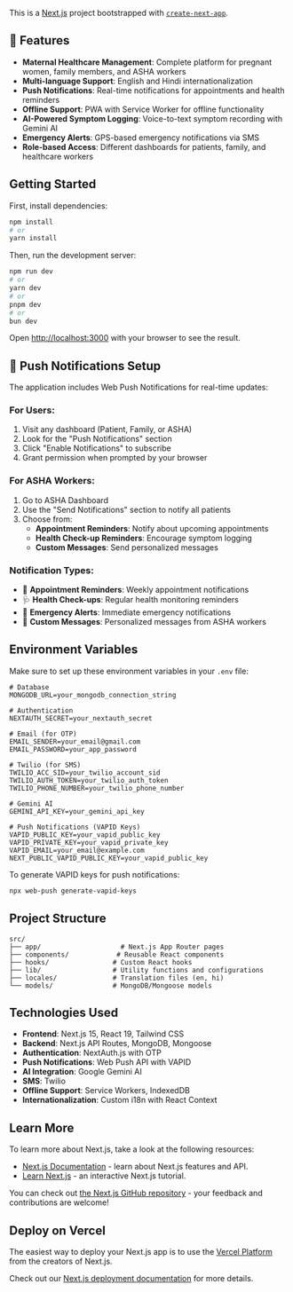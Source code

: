 This is a [Next.js](https://nextjs.org) project bootstrapped with [`create-next-app`](https://github.com/vercel/next.js/tree/canary/packages/create-next-app).

## 🚀 Features

- **Maternal Healthcare Management**: Complete platform for pregnant women, family members, and ASHA workers
- **Multi-language Support**: English and Hindi internationalization
- **Push Notifications**: Real-time notifications for appointments and health reminders
- **Offline Support**: PWA with Service Worker for offline functionality
- **AI-Powered Symptom Logging**: Voice-to-text symptom recording with Gemini AI
- **Emergency Alerts**: GPS-based emergency notifications via SMS
- **Role-based Access**: Different dashboards for patients, family, and healthcare workers

## Getting Started

First, install dependencies:

```bash
npm install
# or
yarn install
```

Then, run the development server:

```bash
npm run dev
# or
yarn dev
# or
pnpm dev
# or
bun dev
```

Open [http://localhost:3000](http://localhost:3000) with your browser to see the result.

## 📱 Push Notifications Setup

The application includes Web Push Notifications for real-time updates:

### For Users:
1. Visit any dashboard (Patient, Family, or ASHA)
2. Look for the "Push Notifications" section
3. Click "Enable Notifications" to subscribe
4. Grant permission when prompted by your browser

### For ASHA Workers:
1. Go to ASHA Dashboard
2. Use the "Send Notifications" section to notify all patients
3. Choose from:
   - **Appointment Reminders**: Notify about upcoming appointments
   - **Health Check-up Reminders**: Encourage symptom logging
   - **Custom Messages**: Send personalized messages

### Notification Types:
- 📅 **Appointment Reminders**: Weekly appointment notifications
- 🩺 **Health Check-ups**: Regular health monitoring reminders  
- 🚨 **Emergency Alerts**: Immediate emergency notifications
- 📢 **Custom Messages**: Personalized messages from ASHA workers

## Environment Variables

Make sure to set up these environment variables in your `.env` file:

```env
# Database
MONGODB_URL=your_mongodb_connection_string

# Authentication
NEXTAUTH_SECRET=your_nextauth_secret

# Email (for OTP)
EMAIL_SENDER=your_email@gmail.com
EMAIL_PASSWORD=your_app_password

# Twilio (for SMS)
TWILIO_ACC_SID=your_twilio_account_sid
TWILIO_AUTH_TOKEN=your_twilio_auth_token
TWILIO_PHONE_NUMBER=your_twilio_phone_number

# Gemini AI
GEMINI_API_KEY=your_gemini_api_key

# Push Notifications (VAPID Keys)
VAPID_PUBLIC_KEY=your_vapid_public_key
VAPID_PRIVATE_KEY=your_vapid_private_key
VAPID_EMAIL=your_email@example.com
NEXT_PUBLIC_VAPID_PUBLIC_KEY=your_vapid_public_key
```

To generate VAPID keys for push notifications:
```bash
npx web-push generate-vapid-keys
```

## Project Structure

```
src/
├── app/                    # Next.js App Router pages
├── components/            # Reusable React components
├── hooks/                # Custom React hooks
├── lib/                  # Utility functions and configurations
├── locales/              # Translation files (en, hi)
└── models/               # MongoDB/Mongoose models
```

## Technologies Used

- **Frontend**: Next.js 15, React 19, Tailwind CSS
- **Backend**: Next.js API Routes, MongoDB, Mongoose
- **Authentication**: NextAuth.js with OTP
- **Push Notifications**: Web Push API with VAPID
- **AI Integration**: Google Gemini AI
- **SMS**: Twilio
- **Offline Support**: Service Workers, IndexedDB
- **Internationalization**: Custom i18n with React Context

## Learn More

To learn more about Next.js, take a look at the following resources:

- [Next.js Documentation](https://nextjs.org/docs) - learn about Next.js features and API.
- [Learn Next.js](https://nextjs.org/learn) - an interactive Next.js tutorial.

You can check out [the Next.js GitHub repository](https://github.com/vercel/next.js) - your feedback and contributions are welcome!

## Deploy on Vercel

The easiest way to deploy your Next.js app is to use the [Vercel Platform](https://vercel.com/new?utm_medium=default-template&filter=next.js&utm_source=create-next-app&utm_campaign=create-next-app-readme) from the creators of Next.js.

Check out our [Next.js deployment documentation](https://nextjs.org/docs/app/building-your-application/deploying) for more details.
